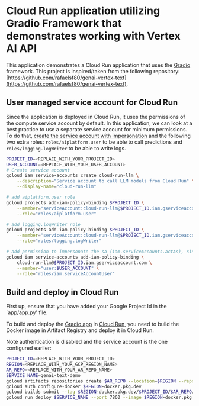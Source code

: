 # Cloud Run application utilizing Gradio Framework that demonstrates working with Vertex AI API

This application demonstrates a Cloud Run application that uses the [Gradio](https://www.gradio.app/) framework. This project is inspired/taken from the following repository: [https://github.com/rafaelsf80/genai-vertex-text](https://github.com/rafaelsf80/genai-vertex-text).

## User managed service account for Cloud Run

Since the application is deployed in Cloud Run, it uses the permissions of the compute service account by default. In this application, we can look at a best practice to use a separate service account for minimum permissions. To do that, [create the service account with impersonation](https://cloud.google.com/run/docs/securing/service-identity) and the following two extra roles: `roles/aiplatform.user` to be able to call predictions and `roles/logging.logWriter` to be able to write logs.

```sh
PROJECT_ID=<REPLACE_WITH_YOUR_PROJECT_ID>
USER_ACCOUNT=<REPLACE_WITH_YOUR_USER_ACCOUNT>
# Create service account
gcloud iam service-accounts create cloud-run-llm \
    --description="Service account to call LLM models from Cloud Run" \
    --display-name="cloud-run-llm"

# add aiplatform.user role
gcloud projects add-iam-policy-binding $PROJECT_ID \
    --member="serviceAccount:cloud-run-llm@$PROJECT_ID.iam.gserviceaccount.com" \
    --role="roles/aiplatform.user"

# add logging.logWriter role
gcloud projects add-iam-policy-binding $PROJECT_ID \
    --member="serviceAccount:cloud-run-llm@$PROJECT_ID.iam.gserviceaccount.com" \
    --role="roles/logging.logWriter"

# add permission to impersonate the sa (iam.serviceAccounts.actAs), since this is a user-namaged sa
gcloud iam service-accounts add-iam-policy-binding \
    cloud-run-llm@$PROJECT_ID.iam.gserviceaccount.com \
    --member="user:$USER_ACCOUNT" \
    --role="roles/iam.serviceAccountUser"
```

## Build and deploy in Cloud Run

First up, ensure that you have added your Google Project Id in the `app/app.py' file. 

To build and deploy the [Gradio app](https://gradio.app/) in [Cloud Run](https://cloud.google.com/run/docs/quickstarts/deploy-container), you need to build the Docker image in Artifact Registry and deploy it in Cloud Run.

Note authentication is disabled and the service account is the one configured earlier:

```sh
PROJECT_ID=<REPLACE_WITH_YOUR_PROJECT_ID>
REGION=<REPLACE_WITH_YOUR_GCP_REGION_NAME>
AR_REPO=<REPLACE_WITH_YOUR_AR_REPO_NAME>
SERVICE_NAME=genai-text-demo
gcloud artifacts repositories create $AR_REPO --location=$REGION --repository-format=Docker
gcloud auth configure-docker $REGION-docker.pkg.dev
gcloud builds submit --tag $REGION-docker.pkg.dev/$PROJECT_ID/$AR_REPO/$SERVICE_NAME
gcloud run deploy $SERVICE_NAME --port 7860 --image $REGION-docker.pkg.dev/$PROJECT_ID/$AR_REPO/$SERVICE_NAME --service-account=cloud-run-llm@$PROJECT_ID.iam.gserviceaccount.com --allow-unauthenticated --region=$REGION --platform=managed  --project=$PROJECT_ID
```

